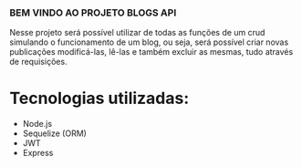 ### BEM VINDO AO PROJETO BLOGS API

Nesse projeto será possível utilizar de todas as funções de um crud
simulando o funcionamento de um blog, ou seja, será possível criar novas publicações
modificá-las, lê-las e também excluir as mesmas, tudo através de requisições.

# Tecnologias utilizadas:

  - Node.js
  - Sequelize (ORM)
  - JWT
  - Express